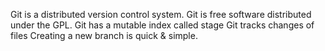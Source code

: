 Git is a distributed version control system.
Git is free software distributed under the GPL.
Git has a mutable index called stage 
Git tracks changes of files
Creating a new branch is quick & simple.

